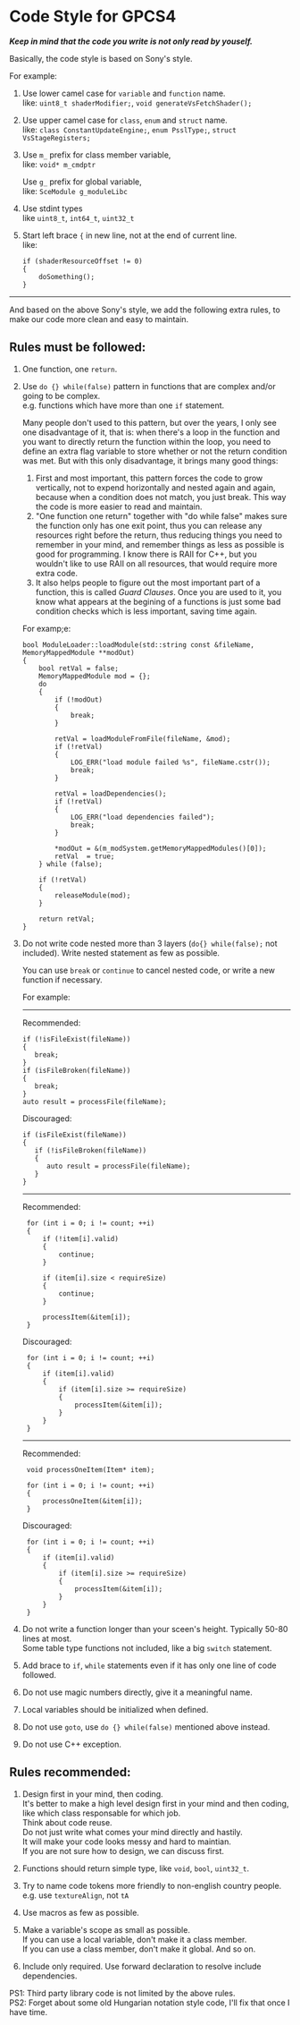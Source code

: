 # Code Style for GPCS4

***Keep in mind that the code you write is not only read by youself.***


Basically, the code style is based on Sony's style.  

For example:
1. Use lower camel case for `variable` and `function` name.  
   like: `uint8_t shaderModifier;`, `void generateVsFetchShader();`

2. Use upper camel case for `class`, `enum` and `struct` name.  
   like: `class ConstantUpdateEngine;`, `enum PsslType;`, `struct VsStageRegisters;`

3. Use `m_` prefix for class member variable,   
   like: `void* m_cmdptr`  

   Use `g_` prefix for global variable,  
   like: `SceModule g_moduleLibc`  

4. Use stdint types  
   like `uint8_t`, `int64_t`, `uint32_t`

5. Start left brace `{` in new line, not at the end of current line.  
   like:
   ```
   if (shaderResourceOffset != 0)
   {
       doSomething();
   }
   ```

---

And based on the above Sony's style, we add the following extra rules, to make our code more clean and easy to maintain.

## Rules must be followed:
1. One function, one `return`.

2. Use `do {} while(false)` pattern in functions that are complex and/or going to be complex.  
   e.g. functions which have more than one `if` statement.  

   Many people don't used to this pattern, but over the years, I only see one disadvantage of it, that is: when there's a loop in the function and you want to directly return the function within the loop, you need to define an extra flag variable to store whether or not the return condition was met. But with this only disadvantage, it brings many good things:
   1. First and most important, this pattern forces the code to grow vertically, not to expend horizontally and nested again and again, because when a condition does not match, you just break. This way the code is more easier to read and maintain.  
   2. "One function one return" together with "do while false" makes sure the function only has one exit point, thus you can release any resources right before the return, thus reducing things you need to remember in your mind, and remember things as less as possible is good for programming. I know there is RAII for C++, but you wouldn't like to use RAII on all resources, that would require more extra code.
   3. It also helps people to figure out the most important part of a function, this is called *Guard Clauses*. Once you are used to it, you know what appears at the begining of a functions is just some bad condition checks which is less important, saving time again.

    For examp;e:
    ```
    bool ModuleLoader::loadModule(std::string const &fileName, MemoryMappedModule **modOut)
    {
        bool retVal = false;
        MemoryMappedModule mod = {};
        do
        {
            if (!modOut)
            {
                break;
            }

            retVal = loadModuleFromFile(fileName, &mod);
            if (!retVal)
            {
                LOG_ERR("load module failed %s", fileName.cstr());
                break;
            }

            retVal = loadDependencies();
            if (!retVal)
            {
                LOG_ERR("load dependencies failed");
                break;
            }

            *modOut = &(m_modSystem.getMemoryMappedModules()[0]);
            retVal  = true;
        } while (false);

        if (!retVal)
        {
            releaseModule(mod);
        }

        return retVal;
    }
    ```

3. Do not write code nested more than 3 layers (`do{} while(false);` not included). Write nested statement as few as possible.  

   You can use `break` or `continue` to cancel nested code, or write a new function if necessary.
   
   For example:  

   ---
   Recommended:
   ```
   if (!isFileExist(fileName))
   {
      break;
   }
   if (isFileBroken(fileName))
   {
      break;
   }
   auto result = processFile(fileName);
   ```
   Discouraged:
   ```
   if (isFileExist(fileName))
   {
      if (!isFileBroken(fileName))
      {
         auto result = processFile(fileName);
      }
   }
   ```
   ---
   Recommended:
   ```
    for (int i = 0; i != count; ++i)
    {
        if (!item[i].valid)
        {
            continue;
        }

        if (item[i].size < requireSize)
        {
            continue;
        }

        processItem(&item[i]);
    }
   ```
   Discouraged:
   ```
    for (int i = 0; i != count; ++i)
    {
        if (item[i].valid)
        {
            if (item[i].size >= requireSize)
            {
                processItem(&item[i]);
            }
        }
    }
   ```
   ---
   Recommended:
   ```
    void processOneItem(Item* item);

    for (int i = 0; i != count; ++i)
    {
        processOneItem(&item[i]);
    }
   ```
   Discouraged:
   ```
    for (int i = 0; i != count; ++i)
    {
        if (item[i].valid)
        {
            if (item[i].size >= requireSize)
            {
                processItem(&item[i]);
            }
        }
    }
   ```
4. Do not write a function longer than your sceen's height. Typically 50-80 lines at most.  
   Some table type functions not included, like a big `switch` statement.

5. Add brace to `if`, `while` statements even if it has only one line of code followed.

6. Do not use magic numbers directly, give it a meaningful name.

7. Local variables should be initialized when defined.

8. Do not use `goto`, use `do {} while(false)` mentioned above instead.

9. Do not use C++ exception.


## Rules recommended:

1. Design first in your mind, then coding.  
   It's better to make a high level design first in your mind and then coding,  
   like which class responsable for which job.  
   Think about code reuse.  
   Do not just write what comes your mind directly and hastily.  
   It will make your code looks messy and hard to maintian.  
   If you are not sure how to design, we can discuss first.

2. Functions should return simple type, like `void`, `bool`, `uint32_t`.

3. Try to name code tokens more friendly to non-english country people.  
   e.g. use `textureAlign`, not `tA`

4. Use macros as few as possible.

5. Make a variable's scope as small as possible.  
   If you can use a local variable, don't make it a class member.  
   If you can use a class member, don't make it global. And so on.

6. Include only required. Use forward declaration to resolve include dependencies.



PS1: Third party library code is not limited by the above rules.  
PS2: Forget about some old Hungarian notation style code, I'll fix that once I have time.
